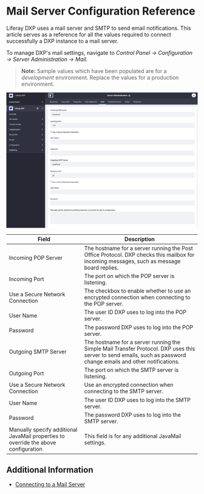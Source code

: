 # Mail Server Configuration Reference

Liferay DXP uses a mail server and SMTP to send email notifications. This article serves as a reference for all the values required to connect successfully a DXP instance to a mail server.

To manage DXP's mail settings, navigate to *Control Panel &rarr; Configuration &rarr; Server Administration &rarr; Mail*.

<!-- screenshot -->

> **Note:** Sample values which have been populated are for a _development_ environment. Replace the values for a production environment.

<!-- Image broken; was not included. -->
![Server Administration - Mail](./mail-server-configuration-reference/images/01.png)

| Field | Description |
| --- | --- |
| Incoming POP Server | The hostname for a server running the Post Office Protocol. DXP checks this mailbox for incoming messages, such as message board replies. |
| Incoming Port | The port on which the POP server is listening. |
| Use a Secure Network Connection | The checkbox to enable whether to use an encrypted connection when connecting to the POP server. |
| User Name | The user ID DXP uses to log into the POP server. |
| Password | The password DXP uses to log into the POP server. |
| Outgoing SMTP Server | The hostname for a server running the Simple Mail Transfer Protocol. DXP uses this server to send emails, such as password change emails and other notifications. |
| Outgoing Port | The port on which the SMTP server is listening. |
| Use a Secure Network Connection | Use an encrypted connection when connecting to the SMTP server. |
| User Name | The user ID DXP uses to log into the SMTP server. |
| Password | The password DXP uses to log into the SMTP server. |
| Manually specify additional JavaMail properties to override the above configuration| This field is for any additional JavaMail settings. |

## Additional Information

* [Connecting to a Mail Server](../02-setting-up-liferay-dxp/connecting-to-a-mail-server.md)
